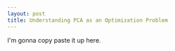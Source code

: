 ```yaml
---
layout: post
title: Understanding PCA as an Optimization Problem
---
```


I'm gonna copy paste it up here.
